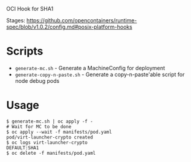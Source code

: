 OCI Hook for SHA1

Stages: https://github.com/opencontainers/runtime-spec/blob/v1.0.2/config.md#posix-platform-hooks

# Scripts

- `generate-mc.sh` - Generate a MachineConfig for deployment
- `generate-copy-n-paste.sh` - Generate a copy-n-paste'able script for node debug pods

# Usage

    $ generate-mc.sh | oc apply -f -
    # Wait for MC to be done
    $ oc apply --wait -f manifests/pod.yaml
    pod/virt-launcher-crypto created
    $ oc logs virt-launcher-crypto
    DEFAULT:SHA1
    $ oc delete -f manifests/pod.yaml
